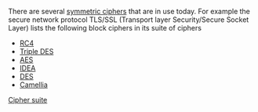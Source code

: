 There are several [symmetric ciphers](https://en.wikipedia.org/wiki/Symmetric-key_algorithm) that are in use today.  For example the secure network protocol TLS/SSL (Transport layer Security/Secure Socket Layer) lists the following block ciphers in its suite of ciphers

- [RC4](https://en.wikipedia.org/wiki/RC4)
- [Triple DES](https://en.wikipedia.org/wiki/Triple_DES)
- [AES](https://en.wikipedia.org/wiki/AES)
- [IDEA](https://en.wikipedia.org/wiki/International_Data_Encryption_Algorithm)
- [DES](https://en.wikipedia.org/wiki/Data_Encryption_Standard)
- [Camellia ](https://en.wikipedia.org/wiki/Camellia_(cipher))

[Cipher suite](https://en.wikipedia.org/wiki/Cipher_suite)
